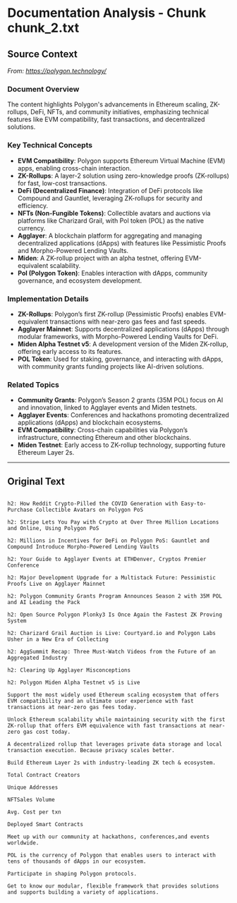 # Documentation Analysis - Chunk chunk_2.txt

## Source Context
*From: https://polygon.technology/*

### Document Overview  
The content highlights Polygon's advancements in Ethereum scaling, ZK-rollups, DeFi, NFTs, and community initiatives, emphasizing technical features like EVM compatibility, fast transactions, and decentralized solutions.  

### Key Technical Concepts  
- **EVM Compatibility**: Polygon supports Ethereum Virtual Machine (EVM) apps, enabling cross-chain interaction.  
- **ZK-Rollups**: A layer-2 solution using zero-knowledge proofs (ZK-rollups) for fast, low-cost transactions.  
- **DeFi (Decentralized Finance)**: Integration of DeFi protocols like Compound and Gauntlet, leveraging ZK-rollups for security and efficiency.  
- **NFTs (Non-Fungible Tokens)**: Collectible avatars and auctions via platforms like Charizard Grail, with Pol token (POL) as the native currency.  
- **Agglayer**: A blockchain platform for aggregating and managing decentralized applications (dApps) with features like Pessimistic Proofs and Morpho-Powered Lending Vaults.  
- **Miden**: A ZK-rollup project with an alpha testnet, offering EVM-equivalent scalability.  
- **Pol (Polygon Token)**: Enables interaction with dApps, community governance, and ecosystem development.  

### Implementation Details  
- **ZK-Rollups**: Polygon’s first ZK-rollup (Pessimistic Proofs) enables EVM-equivalent transactions with near-zero gas fees and fast speeds.  
- **Agglayer Mainnet**: Supports decentralized applications (dApps) through modular frameworks, with Morpho-Powered Lending Vaults for DeFi.  
- **Miden Alpha Testnet v5**: A development version of the Miden ZK-rollup, offering early access to its features.  
- **POL Token**: Used for staking, governance, and interacting with dApps, with community grants funding projects like AI-driven solutions.  

### Related Topics  
- **Community Grants**: Polygon’s Season 2 grants (35M POL) focus on AI and innovation, linked to Agglayer events and Miden testnets.  
- **Agglayer Events**: Conferences and hackathons promoting decentralized applications (dApps) and blockchain ecosystems.  
- **EVM Compatibility**: Cross-chain capabilities via Polygon’s infrastructure, connecting Ethereum and other blockchains.  
- **Miden Testnet**: Early access to ZK-rollup technology, supporting future Ethereum Layer 2s.

---

## Original Text
```

h2: How Reddit Crypto-Pilled the COVID Generation with Easy-to-Purchase Collectible Avatars on Polygon PoS

h2: Stripe Lets You Pay with Crypto at Over Three Million Locations and Online, Using Polygon PoS

h2: Millions in Incentives for DeFi on Polygon PoS: Gauntlet and Compound Introduce Morpho-Powered Lending Vaults

h2: Your Guide to Agglayer Events at ETHDenver, Cryptos Premier Conference

h2: Major Development Upgrade for a Multistack Future: Pessimistic Proofs Live on Agglayer Mainnet

h2: Polygon Community Grants Program Announces Season 2 with 35M POL and AI Leading the Pack

h2: Open Source Polygon Plonky3 Is Once Again the Fastest ZK Proving System

h2: Charizard Grail Auction is Live: Courtyard.io and Polygon Labs Usher in a New Era of Collecting

h2: AggSummit Recap: Three Must-Watch Videos from the Future of an Aggregated Industry

h2: Clearing Up Agglayer Misconceptions

h2: Polygon Miden Alpha Testnet v5 is Live

Support the most widely used Ethereum scaling ecosystem that offers EVM compatibility and an ultimate user experience with fast transactions at near-zero gas fees today.

Unlock Ethereum scalability while maintaining security with the first ZK-rollup that offers EVM equivalence with fast transactions at near-zero gas cost today.

A decentralized rollup that leverages private data storage and local transaction execution. Because privacy scales better.

Build Ethereum Layer 2s with industry-leading ZK tech & ecosystem.

Total Contract Creators

Unique Addresses

NFTSales Volume

Avg. Cost per txn

Deployed Smart Contracts

Meet up with our community at hackathons, conferences,and events worldwide.

POL is the currency of Polygon that enables users to interact with tens of thousands of dApps in our ecosystem.

Participate in shaping Polygon protocols.

Get to know our modular, flexible framework that provides solutions and supports building a variety of applications.

```